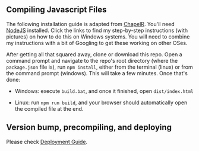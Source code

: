 ## Compiling Javascript Files

The following installation guide is adapted from
[ChapelR](https://github.com/ChapelR/tweego-setup).
You'll need
[NodeJS](docs/installing-node.md) installed.
Click the links to find my step-by-step instructions (with pictures) on how to do this on Windows systems.
You will need to combine my instructions with a bit of Googling to get these working on other OSes. 

After getting all that squared away, clone or download this repo.
Open a command prompt and navigate to the repo's root directory (where the `package.json` file is),
run `npm install`, either from the terminal (linux) or from the command prompt (windows).
This will take a few minutes.
Once that's done:

- Windows: execute `build.bat`, and once it finished, open `dist/index.html`

- Linux: run `npm run build`, and your browser should automatically open the compiled file at the end.

## Version bump, precompiling, and deploying

Please check [Deployment Guide](docs/deploy.md).
